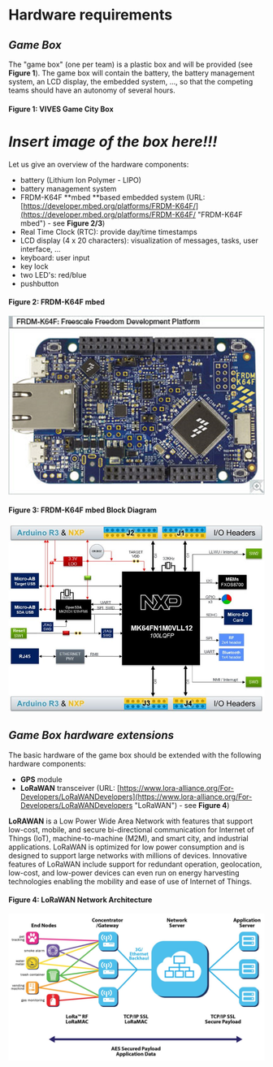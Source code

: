 # Hardware requirements

## _Game Box_

The "game box" \(one per team\) is a plastic box and will be provided \(see **Figure 1**\). The game box will contain the battery, the battery management system, an LCD display, the embedded system, ..., so that the competing teams should have an autonomy of several hours.

#### Figure 1: VIVES Game City Box

# _Insert image of the box here!!!_

Let us give an overview of the hardware components:

* battery \(Lithium Ion Polymer - LIPO\)
* battery management system
* FRDM-K64F **mbed **based embedded system \(URL: [https://developer.mbed.org/platforms/FRDM-K64F/](https://developer.mbed.org/platforms/FRDM-K64F/ "FRDM-K64F mbed") - see **Figure 2/3**\)
* Real Time Clock \(RTC\): provide day/time timestamps
* LCD display \(4 x 20 characters\): visualization of messages, tasks, user interface, ...
* keyboard: user input
* key lock
* two LED's: red/blue
* pushbutton

#### Figure 2: FRDM-K64F mbed

![FRDM-K64F mbed](/assets/FRDM_K64F_large.png)

#### Figure 3: FRDM-K64F mbed Block Diagram

![](/assets/xfrdm-k64f_block-diagram_jpg_pagespeed_ic_n9RhjOFW_9.jpg)

## _Game Box hardware extensions_

The basic hardware of the game box should  be extended with the following hardware components:

* **GPS** module
* **LoRaWAN** transceiver \(URL: [https://www.lora-alliance.org/For-Developers/LoRaWANDevelopers](https://www.lora-alliance.org/For-Developers/LoRaWANDevelopers "LoRaWAN") - see **Figure 4**\) 

**LoRAWAN** is a Low Power Wide Area Network with features that support low-cost, mobile, and secure bi-directional communication for Internet of Things \(IoT\), machine-to-machine \(M2M\), and smart city, and industrial applications. LoRaWAN is optimized for low power consumption and is designed to support large networks with millions of devices. Innovative features of LoRaWAN include support for redundant operation, geolocation, low-cost, and low-power devices can even run on energy harvesting technologies enabling the mobility and ease of use of Internet of Things.

#### Figure 4: LoRaWAN Network Architecture

![](/assets/LoRaWAN_network_architecture.jpg)

